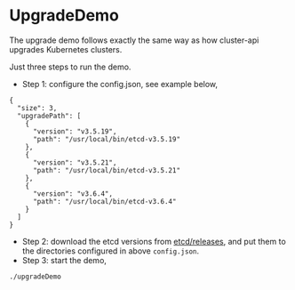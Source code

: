 UpgradeDemo
======

The upgrade demo follows exactly the same way as how cluster-api upgrades Kubernetes clusters.

Just three steps to run the demo.
- Step 1: configure the config.json, see example below,
```
{
  "size": 3,
  "upgradePath": [
    {
      "version": "v3.5.19",
      "path": "/usr/local/bin/etcd-v3.5.19"
    },
    {
      "version": "v3.5.21",
      "path": "/usr/local/bin/etcd-v3.5.21"
    },
    {
      "version": "v3.6.4",
      "path": "/usr/local/bin/etcd-v3.6.4"
    }
  ]
}

```

- Step 2: download the etcd versions from [etcd/releases](https://github.com/etcd-io/etcd/releases),
  and put them to the directories configured in above `config.json`.
- Step 3: start the demo,
```
./upgradeDemo
```
